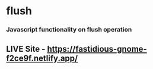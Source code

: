# flush
### Javascript functionality on flush operation
## LIVE Site - https://fastidious-gnome-f2ce9f.netlify.app/
